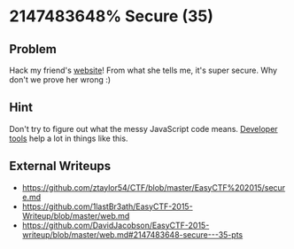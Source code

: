 # 2147483648% Secure (35)

## Problem

Hack my friend's [website](https://www.easyctf.com/static/problems/intro-js/index.html)! From what she tells me, it's super secure. Why don't we prove her wrong :)

## Hint

Don't try to figure out what the messy JavaScript code means. [Developer tools](https://www.google.com/search?q=developer+tools) help a lot in things like this.

## External Writeups

* https://github.com/ztaylor54/CTF/blob/master/EasyCTF%202015/secure.md
* https://github.com/1lastBr3ath/EasyCTF-2015-Writeup/blob/master/web.md
* https://github.com/DavidJacobson/EasyCTF-2015-writeup/blob/master/web.md#2147483648-secure---35-pts
